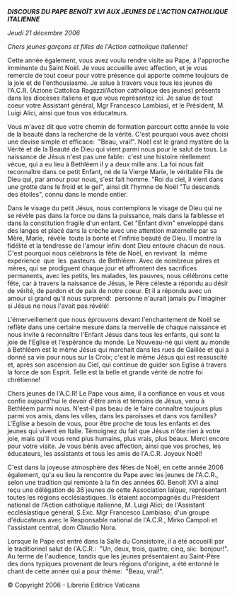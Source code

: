 ***DISCOURS DU PAPE BENOÎT XVI*** ***AUX JEUNES DE L'ACTION CATHOLIQUE ITALIENNE***

*Jeudi 21 décembre 2006*

*Chers jeunes garçons et filles de l'Action catholique italienne!*

Cette année également, vous avez voulu rendre visite au Pape, à l'approche imminente du Saint Noël. Je vous accueille avec affection, et je vous remercie de tout coeur pour votre présence qui apporte comme toujours de la joie et de l'enthousiasme. Je salue à travers vous tous les jeunes de l'A.C.R. (Azione Cattolica Ragazzi/Action catholique des jeunes) présents dans les diocèses italiens et que vous représentez ici. Je salue de tout coeur votre Assistant général, Mgr Francesco Lambiasi, et le Président, M. Luigi Alici, ainsi que tous vos éducateurs.

Vous m'avez dit que votre chemin de formation parcourt cette année la voie de la beauté dans la recherche de la vérité. C'est pourquoi vous avez choisi une devise simple et efficace:  "Beau, vrai!". Noël est le grand mystère de la Vérité et de la Beauté de Dieu qui vient parmi nous pour le salut de tous. La naissance de Jésus n'est pas une fable:  c'est une histoire réellement vécue, qui a eu lieu à Bethléem il y a deux mille ans. La foi nous fait reconnaître dans ce petit Enfant, né de la Vierge Marie, le véritable Fils de Dieu qui, par amour pour nous, s'est fait homme. "Roi du ciel, il vient dans une grotte dans le froid et le gel", ainsi dit l'hymne de Noël "Tu descends des étoiles", connu dans le monde entier.

Dans le visage du petit Jésus, nous contemplons le visage de Dieu qui ne se révèle pas dans la force ou dans la puissance, mais dans la faiblesse et dans la constitution fragile d'un enfant. Cet "Enfant divin" enveloppé dans des langes et placé dans la crèche avec une attention maternelle par sa Mère, Marie,  révèle  toute la bonté et l'infinie beauté de Dieu. Il montre la fidélité et la tendresse de l'amour infini dont Dieu entoure chacun de nous. C'est pourquoi nous célébrons la fête de Noël, en revivant  la  même  expérience  que  les  pasteurs  de Bethléem. Avec de nombreux pères et mères, qui se prodiguent chaque jour et affrontent des sacrifices permanents, avec les petits, les malades, les pauvres, nous célébrons cette fête, car à travers la naissance de Jésus, le Père céleste a répondu au désir de vérité, de pardon et de paix de notre coeur. Et il a répondu avec un amour si grand qu'il nous surprend:  personne n'aurait jamais pu l'imaginer si Jésus ne nous l'avait pas révélé!

L'émerveillement que nous éprouvons devant l'enchantement de Noël se reflète dans une certaine mesure dans la merveille de chaque naissance et nous invite à reconnaître l'Enfant Jésus dans tous les enfants, qui sont la joie de l'Eglise et l'espérance du monde. Le Nouveau-né qui vient au monde à Bethléem est le même Jésus qui marchait dans les rues de Galilée et qui a donné sa vie pour nous sur la Croix; c'est le même Jésus qui est ressuscité et, après son ascension au Ciel, qui continue de guider son Eglise à travers la force de son Esprit. Telle est la belle et grande vérité de notre foi chrétienne!

Chers jeunes de l'A.C.R! Le Pape vous aime, il a confiance en vous et vous confie aujourd'hui le devoir d'être amis et témoins de Jésus, venu à Bethléem parmi nous. N'est-il pas beau de le faire connaître toujours plus parmi vos amis, dans les villes, dans les paroisses et dans vos familles? L'Eglise a besoin de vous, pour être proche de tous les enfants et des jeunes qui vivent en Italie. Témoignez du fait que Jésus n'ôte rien à votre joie, mais qu'il vous rend plus humains, plus vrais, plus beaux. Merci encore pour votre visite. Je vous bénis avec affection, ainsi que vos proches, les éducateurs, les assistants et tous les amis de l'A.C.R. Joyeux Noël!

C'est dans la joyeuse atmosphère des fêtes de Noël, en cette année 2006 également, qu'a eu lieu la rencontre du Pape avec les jeunes de l'A.C.R., selon une tradition qui remonte à la fin des années 60. Benoît XVI a ainsi reçu une délégation de 36 jeunes de cette Association laïque, représentant toutes les régions ecclésiastiques. Ils étaient accompagnés du Président national de l'Action catholique italienne, M. Luigi Alici; de l'Assistant ecclésiastique général, S.Exc. Mgr Francesco Lambiaso; d'un groupe d'éducateurs avec le Responsable national de l'A.C.R., Mirko Campoli et l'assistant central, dom Claudio Nora.

Lorsque le Pape est entré dans la Salle du Consistoire, il a été accueilli par le traditionnel salut de l'A.C.R.:  "Un, deux, trois, quatre, cinq, six:  bonjour!". Au terme de l'audience, tandis que les jeunes présentaient au Saint-Père des dons typiques provenant de leurs régions d'origine, a été entonné le chant de cette année qui a pour thème:  "Beau, vrai!".

© Copyright 2006 - Libreria Editrice Vaticana